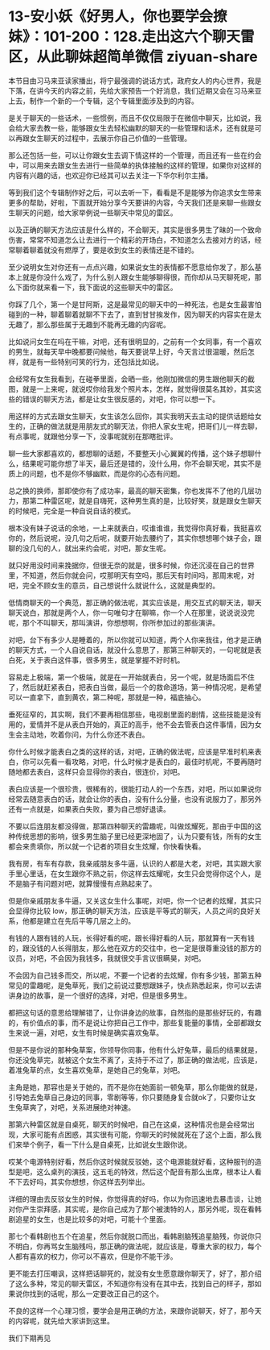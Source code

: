 # 13-安小妖《好男人，你也要学会撩妹》：101-200：128.走出这六个聊天雷区，从此聊妹超简单微信 ziyuan-share

本节目由习马来亚读家播出，将宁最强调的说话方式，政府女人的内心世界，我是下落，在讲今天的内容之前，先给大家预告一个好消息，我们近期又会在习马来亚上去，制作一个新的一个专辑，这个专辑里面涉及到的内容。

是关于聊天的一些话术，一些惯例，而且不仅仅局限于在微信中聊天，比如说，我会给大家去教一些，能够跟女生去轻松幽默的聊天的一些管理和话术，还有就是可以再跟女生聊天的过程中，去展示你自己价值的一些管理。

那么还包括一些，可以让你跟女生去调下情这样的一个管理，而且还有一些在约会中，可以用来去跟女生去进行一些简单的执体接触的这样的管理，如果你对这样的内容有兴趣的话，也欢迎你已经其可以去关注一下华尔利尔主播。

等到我们这个专辑制作好之后，可以去听一下，看看是不是能够为你追求女生带来更多的帮助，好啦，下面就开始分享今天要讲的内容，今天我们还是来聊一些跟女生聊天的问题，给大家举例说一些聊天中常见的雷区。

以及正确的聊天方法应该是什么样的，不会聊天，其实是很多男生了昧的一个致命伤害，常常不知道怎么让去进行一个精彩的开场白，不知道怎么去接对方的话，经常聊着聊着就没有燃厚了，要是收到女生的表情还是不错的。

至少说明女生对你还有一点点兴趣，如果说女生的表情都不愿意给你发了，那么基本上就是你没什么戏了，为什么别人跟女生能够聊得很，而你却从马天聊死呢，那么下面你就来看一下，我下面说的这些聊天中的雷区。

你踩了几个，第一个是甘阿斯，这是最常见的聊天中的一种死法，也是女生最害怕碰到的一种，聊着聊着就聊不下去了，直到甘甘挨发作，因为聊天的内容实在是太无趣了，那么那些属于无趣到不能再无趣的内容呢。

比如说问女生在吗在干嘛，对吧，还有很明显的，之前有一个女同事，有一个喜欢的男生，就每天早中晚都要问候他，每天要说早上好，今天言过很温暖，然后怎样，就是有一些特别可笑的行为，还包括比如说。

会经常有女生我看到，在碰拳里面，会晒一些，他刚加微信的男生跟他聊天的截图，就是一上来呢，就说哎你给我发个照片本，怎样，就觉得很莫名其妙，其实这些的错误的聊天方法，都是让女生很反感的，对吧，你可以想一下。

用这样的方式去跟女生聊天，女生该怎么回你，其实我明天去主动的提供话题给女生的，正确的做法就是用朋友式的聊天法，你把人家女生呢，把哥们儿一样去聊，有点事呢，就跟他分享一下，没事呢就别在那瞎批评。

聊一些大家都喜欢的，都想聊的话题，不要整天小心翼翼的传播，这个妹子想聊什么，结果呢可能你想了半天，最后还是错的，没什么用，你不会聊天呢，其实不是质上的问题，也不是你不够幽默，而是你的心态有问题。

总之换的换师，那即使你有了成功率，最高的聊天密集，你也发挥不了他的几层功力，那第二种雷区呢，就是自嗨死，这种男生真的是，比较好笑，就是跟女生聊天的时候吧，完全是一种自说自话的模式。

根本没有妹子说话的余地，一上来就表白，哎谁谁谁，我觉得你真好看，我挺喜欢你的，然后说呢，没几句之后呢，就要开始去腰约了，其实你想想哪个妹子会，跟聊的没几句的人，就出来约会呢，对吧，那女生呢。

就只好用没时间来挽据你，但很无奈的就是，很多时候，你还沉浸在自己的世界里，不知道，然后你就会问，哎那明天有空吗，那后天有时间吗，那周末呢，对吧，完全不顾女生的意员，自己想说什么就说什么，这就是典型的。

低情商聊天的一个典范，那正确的做法呢，其实应该是，用交互式的聊天法，聊天聊天说白，那就是两个人，你一句唯句才在聊嘛，你一个人在那里，说说说没完呢，那个不叫聊天，那叫演讲，你想想啊，你所参加过的那些演讲。

对吧，台下有多少人是睡着的，所以你就可以知道，两个人你来我往，他才是正确的聊天方式，一个人自说自话，就没什么意思了，那第三种聊天的，一句呢就是表白死，关于表白这件事，很多男生，就是掌握不好时机。

容易走上极端，第一个极端，就是在一开始就表白，另一个呢，就是场面后不住了，然后就赶紧表白，把表白当做，最后一个的救命道场，第一种情况呢，是希望可以一直拿下，直到黄农，第二种呢，那就是一种，福底抽心。

垂死征窄的，其实啊，我们不要再相信那些，电视剧里面的剧情，这些技能是没有用的，爱情并不是从表白开始的，真正的高手，他不会去管表白这件事情，因为女生会主动地，吹着你问，为什么你还不表白。

你什么时候才能表白之类的这样的话，对吧，正确的做法呢，应该是早准时机来表白，你可以先看一看攻略，对吧，什么时候才是表白的，最佳时机呢，不要再随时随地都去表白，这样只会显得你的表白，很连价，对吧。

表白应该是一个很珍贵，很稀有的，很能打动人的一个东西，对吧，所以如果说你经常去随意表白的话，就会让你的表白，没有什么分量，也没有说服力了，那另外还有一点就是，如果表白失败，要为自己想好退读。

不要以后连朋友都没得做，那第四种聊天的雷趣呢，叫做炫耀死，那由于中国的这种传统思想的影响，很多男生脑子里已经更深地固了，认为只要有钱，所有的女生都会来贵填你，所以就一个记者的项目女生炫耀，你快看快看。

我有房，有车有存款，我亲戚朋友多牛逼，认识的人都是大老，对吧，其实跟大家手里心里话，在女生跟你不熟之前，你这样去炫耀呢，女生只会觉得你这个人，是不是脑子有问题对吧，就算慢慢有点熟起来了。

但是你亲戚朋友多牛逼，又关这女生什么事呢，对吧，你一个记者的炫耀，其实只会显得你比较 low，那正确的聊天方法，应该是平等式的聊天，人员之间的良好关系，他都是建立在先后平等几层之上的。

有钱的人跟有钱的人玩，长得好看的呢，跟长得好看的人玩，那就算有一天有钱的，跟没钱的人长得朋友，那么他在双方的交往中，也一定是很尊重没钱的那方的议员，对吧，不会因为我钱多，我就很交手言议很瞒昊，对吧。

不会因为自己钱多而交，所以呢，不要一个记者的去炫耀，你有多少钱，那第五种常见的雷趣呢，是兔草死，我们之前说过要想跟妹子，快点熟悉起来，你可以去讲讲身边的故事，是一个很好的选择，对吧，但是很多男生。

都把这句话的意思给理解错了，让你讲身边的故事，自然指的是那些好玩的，有趣的，有价值点的事，而不是说让你把自己工作中，那些复能量的事情，全部都跟女生来说一遍，对吧，女生有时候是确实喜欢兔草。

但是不是你说的那种兔草案，你领导你同事，他有什么好兔草，最后的结果就是，你还没兔草完，就被这个女生不离了，支持于不过了，那正确的做法呢，应该是，着准兔草的点，女生喜欢兔草，是她自己的兔草，对吧。

主角是她，那容也是关于她的，而不是你在她面前一顿兔草，那么你能做的就是，引导她去兔草自己身边的同事，零剧等等，你只要随身复合就ok了，只要你让女生兔草爽了，对吧，关系进展绝对神速。

那第六种雷区就是自桌死，聊天的时候吧，自己在这桌，这种情况也是会经常出现，大家可能有点困惑，其实很有可能，你聊天的时候就死在了这个上面，那么我们来举个例子，看一下什么是自桌死，比如说女生跟你说。

哎某个电源特别好看，然后你这时候就反驳她，这个电源能就好看，这种服刊的造型是吧，这么桌列的演技，这五毛的特效，然后这个配音有那么出席，根本让人看不下去好吗，其实你想想，你这样去列举出。

详细的理由去反驳女生的时候，你觉得真的好吗，你以为你迅速地去暴击谈，让她对你产生崇拜感，其实呢，是你自己成为了那个被澳特的人，那另外呢，现在看韩剧追星的女生，也是比较多的对吧，可能十个里面。

那七个看韩剧也五个在追星，然后你就脱口而出，看韩剧脑残追星脑残，你说你只不明白，你再骂女生脑残吗，那正确的做法呢，就应该是，尊重大家的权力，每个人都有喜欢的权力，你可以不喜欢，但是你不能干涉。

更不能去打压嘲讽，这样把话聊死的，就没有女生愿意跟你聊天了，好了，那介绍了这么多种，常见的聊天雷区，不知道你有没有在其中去，找到自己的样子，那如果说你找到的话呢，那么一定要改正自己的这个。

不良的这样一个心理习惯，要学会是用正确的方法，来跟你说聊天，好了，那今天的内容呢，就先给大家讲到这里。

我们下期再见